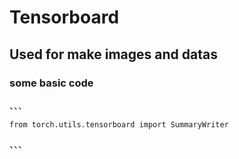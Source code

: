 # Tensorboard

## Used for make images and datas

### some basic code 

、、、
	
	from torch.utils.tensorboard import SummaryWriter
、、、


